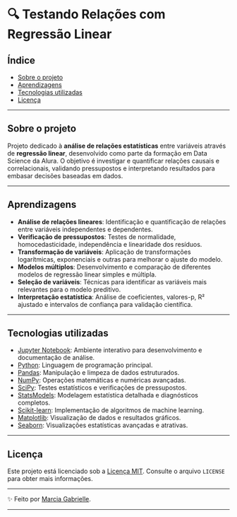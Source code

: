 # 🔍 Testando Relações com Regressão Linear

## Índice

- [Sobre o projeto](#sobre-o-projeto)
- [Aprendizagens](#aprendizagens)
- [Tecnologias utilizadas](#tecnologias-utilizadas)
- [Licença](#licença)

---

## Sobre o projeto

Projeto dedicado à **análise de relações estatísticas** entre variáveis através de **regressão linear**, desenvolvido como parte da formação em Data Science da Alura. O objetivo é investigar e quantificar relações causais e correlacionais, validando pressupostos e interpretando resultados para embasar decisões baseadas em dados.

---

## Aprendizagens

- **Análise de relações lineares**: Identificação e quantificação de relações entre variáveis independentes e dependentes.
- **Verificação de pressupostos**: Testes de normalidade, homocedasticidade, independência e linearidade dos resíduos.
- **Transformação de variáveis**: Aplicação de transformações logarítmicas, exponenciais e outras para melhorar o ajuste do modelo.
- **Modelos múltiplos**: Desenvolvimento e comparação de diferentes modelos de regressão linear simples e múltipla.
- **Seleção de variáveis**: Técnicas para identificar as variáveis mais relevantes para o modelo preditivo.
- **Interpretação estatística**: Análise de coeficientes, valores-p, R² ajustado e intervalos de confiança para validação científica.

---

## Tecnologias utilizadas

- [Jupyter Notebook](https://jupyter.org/): Ambiente interativo para desenvolvimento e documentação de análise.
- [Python](https://docs.python.org/3/): Linguagem de programação principal.
- [Pandas](https://pandas.pydata.org/): Manipulação e limpeza de dados estruturados.
- [NumPy](https://numpy.org/): Operações matemáticas e numéricas avançadas.
- [SciPy](https://scipy.org/): Testes estatísticos e verificações de pressupostos.
- [StatsModels](https://www.statsmodels.org/): Modelagem estatística detalhada e diagnósticos completos.
- [Scikit-learn](https://scikit-learn.org/): Implementação de algoritmos de machine learning.
- [Matplotlib](https://matplotlib.org/): Visualização de dados e resultados gráficos.
- [Seaborn](https://seaborn.pydata.org/): Visualizações estatísticas avançadas e atrativas.

---

## Licença

Este projeto está licenciado sob a [Licença MIT](https://opensource.org/licenses/MIT). Consulte o arquivo `LICENSE` para obter mais informações.

---

✨ Feito por [Marcia Gabrielle](https://github.com/Gabriellemga).

---
